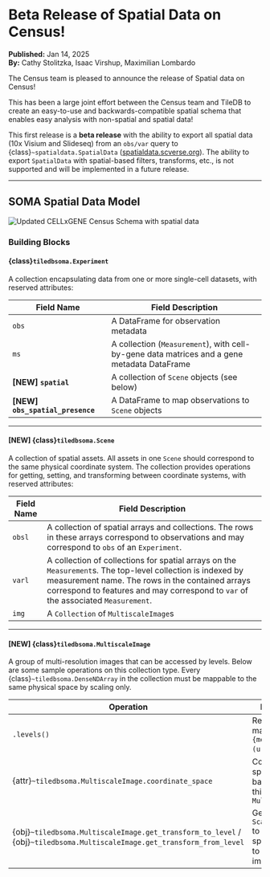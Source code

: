 # Beta Release of Spatial Data on Census!

**Published:** Jan 14, 2025  
**By:** Cathy Stolitzka, Isaac Virshup, Maximilian Lombardo  

The Census team is pleased to announce the release of Spatial data on Census!

This has been a large joint effort between the Census team and TileDB to create an easy-to-use and backwards-compatible spatial schema that enables easy analysis with non-spatial and spatial data!

This first release is a **beta release** with the ability to export all spatial data (10x Visium and Slideseq) from an `obs/var` query to {class}`~spatialdata.SpatialData` ([spatialdata.scverse.org](https://spatialdata.scverse.org/en/stable/)). The ability to export `SpatialData` with spatial-based filters, transforms, etc., is not supported and will be implemented in a future release.

---

## SOMA Spatial Data Model

![Updated CELLxGENE Census Schema with spatial data](/census-spatial-schema.svg)

### Building Blocks

#### **{class}`tiledbsoma.Experiment`**

A collection encapsulating data from one or more single-cell datasets, with reserved attributes:

| Field Name             | Field Description                                                                 |
|-------------------------|-----------------------------------------------------------------------------------|
| `obs`                  | A DataFrame for observation metadata                                             |
| `ms`                   | A collection (`Measurement`), with cell-by-gene data matrices and a gene metadata DataFrame |
| **[NEW] `spatial`**    | A collection of `Scene` objects (see below)                                      |
| **[NEW] `obs_spatial_presence`** | A DataFrame to map observations to `Scene` objects                              |

---

#### **[NEW] {class}`tiledbsoma.Scene`**

A collection of spatial assets. All assets in one `Scene` should correspond to the same physical coordinate system. The collection provides operations for getting, setting, and transforming between coordinate systems, with reserved attributes:

| Field Name   | Field Description                                                                                                                                   |
|--------------|-----------------------------------------------------------------------------------------------------------------------------------------------------|
| `obsl`       | A collection of spatial arrays and collections. The rows in these arrays correspond to observations and may correspond to `obs` of an `Experiment`. |
| `varl`       | A collection of collections for spatial arrays on the `Measurement`s. The top-level collection is indexed by measurement name. The rows in the contained arrays correspond to features and may correspond to `var` of the associated `Measurement`. |
| `img`        | A `Collection` of `MultiscaleImage`s                                                        |

---

#### **[NEW] {class}`tiledbsoma.MultiscaleImage`**

A group of multi-resolution images that can be accessed by levels. Below are some sample operations on this collection type. Every  {class}`~tiledbsoma.DenseNDArray` in the collection must be mappable to the same physical space by scaling only.

| Operation         | Description                                                             |
|-------------------|-------------------------------------------------------------------------|
| `.levels()`       | Returns a mapping of `{member_name: (uri, shape)}`.                    |
| {attr}`~tiledbsoma.MultiscaleImage.coordinate_space` | Coordinate space for the base level of this `MultiscaleImage`    |
| {obj}`~tiledbsoma.MultiscaleImage.get_transform_to_level` / {obj}`~tiledbsoma.MultiscaleImage.get_transform_from_level` | Get `ScaleTransform` to and from specified level to base level of image |
